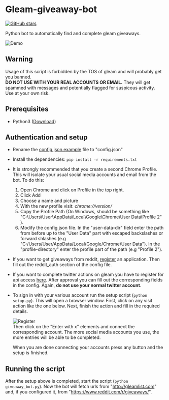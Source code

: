 

# Gleam-giveaway-bot
[![GitHub stars](https://img.shields.io/github/stars/TobiasPankner/Gleam-giveaway-bot.svg?style=social&label=Star&maxAge=2592000)](https://GitHub.com/TobiasPankner/Gleam-giveaway-bot/stargazers/)  

Python bot to automatically find and complete gleam giveaways.  

![Demo](https://imgur.com/WHsk0ur.gif)  

## Warning

Usage of this script is forbidden by the TOS of gleam and will probably get you banned.  
**DO NOT USE WITH YOUR REAL ACCOUNTS OR EMAIL.** They will get spammed with messages and potentially flagged for suspicous activity.  
Use at your own risk.

## Prerequisites

- Python3 ([Download](https://www.python.org/downloads/))  

## Authentication and setup

- Rename the  [config.json.example](config.json.example) file to "config.json"  
- Install the dependencies: `pip install -r requirements.txt`

- It is strongly recommended that you create a second Chrome Profile. This will isolate your usual social media accounts and 			email from the bot.
To do this:  

	 1. Open Chrome and click on Profile in the top right.
	 2. Click Add
	 3. Choose a name and picture
	 4. With the new profile visit: *chrome://version/*
	 5. Copy the Profile Path (On Windows, should be something like "C:\Users\User\AppData\Local\Google\Chrome\User 		Data\Profile 2" ). 
	 6. Modify the config.json file.   In the "user-data-dir" field enter the path from before up to the "User Data" part with escaped backslashes or forward shlashes (e.g 	"C:/Users/User/AppData/Local/Google/Chrome/User Data"). In the "profile-directory" enter the profile part of the path (e.g "Profile 2").

 - If you want to get giveaways from reddit, [register](https://www.reddit.com/prefs/apps/) an application. Then fill out the reddit_auth section of the config file.
 
 - If you want to complete twitter actions on gleam you have to register for api access [here](https://developer.twitter.com/en/apps). After approval you can fill out the corresponding fields in the config. Again, **do not use your normal twitter account**.
 
- To sign in with your various account run the setup script (`python setup.py`). This will open a browser window. First, click on any visit action like the one below. Next, finish the action and fill in the required details.  
  
  ![Register](https://imgur.com/4tsJj6U.png)  
Then click on the "Enter with x" elements and connect the corresponding account. The more social media accounts you use, the more entries will be able to be completed.  
  
  When you are done connecting your accounts press any button and the setup is finished.
  
## Running the script
After the setup above is completed, start the script (`python giveaway_bot.py`). Now the bot will fetch urls from "http://gleamlist.com" and, if you configured it, from "https://www.reddit.com/r/giveaways/".

